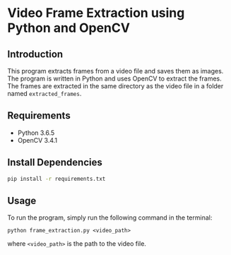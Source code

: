 # Video Frame Extraction using Python and OpenCV

## Introduction
This program extracts frames from a video file and saves them as images. The program is written in Python and uses OpenCV to extract the frames. The frames are extracted in the same directory as the video file in a folder named `extracted_frames`.

## Requirements
* Python 3.6.5
* OpenCV 3.4.1

## Install Dependencies
```bash 
pip install -r requirements.txt
```

## Usage
To run the program, simply run the following command in the terminal:
```
python frame_extraction.py <video_path>
```
where `<video_path>` is the path to the video file.
